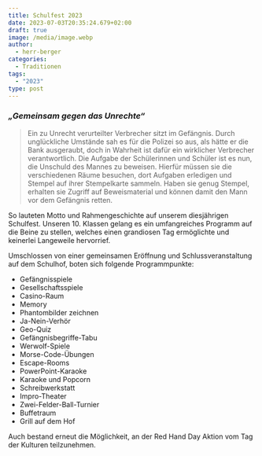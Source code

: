 ```yaml
---
title: Schulfest 2023
date: 2023-07-03T20:35:24.679+02:00
draft: true
image: /media/image.webp
author:
  - herr-berger
categories:
  - Traditionen
tags:
  - "2023"
type: post
---
```

### _„Gemeinsam gegen das Unrechte“_

> Ein zu Unrecht verurteilter Verbrecher sitzt im Gefängnis. Durch unglückliche Umstände sah es für die Polizei so aus, als hätte  er die Bank ausgeraubt, doch in Wahrheit ist dafür ein wirklicher Verbrecher verantwortlich. Die Aufgabe der Schülerinnen und Schüler ist es nun, die Unschuld des Mannes zu beweisen. Hierfür müssen sie die verschiedenen Räume besuchen, dort Aufgaben erledigen und Stempel auf ihrer Stempelkarte sammeln. Haben sie genug Stempel, erhalten sie Zugriff auf Beweismaterial und können damit den Mann vor dem Gefängnis retten. 

So lauteten Motto und Rahmengeschichte auf unserem diesjährigen Schulfest. Unseren 10. Klassen gelang es ein umfangreiches Programm auf die Beine zu stellen, welches einen grandiosen Tag ermöglichte und keinerlei Langeweile hervorrief. 

Umschlossen von einer gemeinsamen Eröffnung und Schlussveranstaltung auf dem Schulhof, boten sich folgende Programmpunkte:

- Gefängnisspiele
- Gesellschaftsspiele
- Casino-Raum
- Memory
- Phantombilder zeichnen
- Ja-Nein-Verhör
- Geo-Quiz
- Gefängnisbegriffe-Tabu
- Werwolf-Spiele
- Morse-Code-Übungen
- Escape-Rooms
- PowerPoint-Karaoke
- Karaoke und Popcorn
- Schreibwerkstatt
- Impro-Theater
- Zwei-Felder-Ball-Turnier
- Buffetraum
- Grill auf dem Hof

Auch bestand erneut die Möglichkeit, an der Red Hand Day Aktion vom Tag der Kulturen teilzunehmen.




